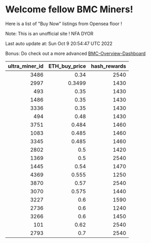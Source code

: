 # Welcome fellow BMC Miners!
Here is a list of "Buy Now" listings from Opensea floor !

Note: This is an unofficial site ! NFA DYOR

Last auto update at: Sun Oct  9 20:54:47 UTC 2022

Bonus: Do check out a more advanced [BMC-Overview-Dashboard](https://dune.com/defifunk/BMC-Overview-Dashboard)


|   ultra_miner_id |   ETH_buy_price |   hash_rewards |
|-----------------:|----------------:|---------------:|
|             3486 |          0.34   |           2540 |
|             2997 |          0.3499 |           1430 |
|              493 |          0.35   |           1430 |
|             1486 |          0.35   |           1430 |
|             3336 |          0.35   |           1430 |
|              494 |          0.48   |           1430 |
|             3751 |          0.484  |           1460 |
|             1083 |          0.485  |           1460 |
|             3345 |          0.485  |           1460 |
|             2802 |          0.5    |           1420 |
|             1369 |          0.5    |           2540 |
|             1445 |          0.54   |           1470 |
|             4369 |          0.555  |           1250 |
|             3870 |          0.57   |           2540 |
|             3070 |          0.575  |           1440 |
|             3227 |          0.6    |           1590 |
|             2736 |          0.6    |           1240 |
|             3266 |          0.6    |           1450 |
|              101 |          0.62   |           2540 |
|             2793 |          0.7    |           2540 |